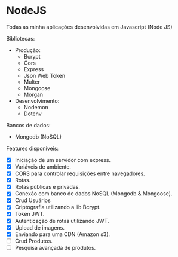 # NodeJS
Todas as minha aplicações desenvolvidas em Javascript (Node JS)

Bibliotecas:
- Produção:
    - Bcrypt
    - Cors
    - Express
    - Json Web Token
    - Multer
    - Mongoose
    - Morgan
- Desenvolvimento:
    - Nodemon
    - Dotenv

Bancos de dados:
- Mongodb (NoSQL)

Features disponíveis:

- [X] Iniciação de um servidor com express.
- [X] Variáveis de ambiente.
- [X] CORS para controlar requisições entre navegadores.
- [X] Rotas.
- [X] Rotas públicas e privadas.
- [X] Conexão com banco de dados NoSQL (Mongodb & Mongoose).
- [X] Crud Usuários
- [X] Criptografia utilizando a lib Bcrypt.
- [X] Token JWT.
- [X] Autenticação de rotas utilizando JWT.
- [X] Upload de imagens.
- [X] Enviando para uma CDN (Amazon s3).
- [ ] Crud Produtos.
- [ ] Pesquisa avançada de produtos.